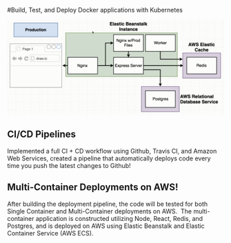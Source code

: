 #Build, Test, and Deploy Docker applications with Kubernetes

![Application Architecture](https://github.com/PavanKumarMadduri/Multi-Container/blob/master/Elastic%20Bean%20Deployment.png?raw=true)

## CI/CD Pipelines 

Implemented a full CI + CD workflow using Github, Travis CI, and Amazon Web Services, created a pipeline that automatically deploys code every time you push the latest changes to Github!

## Multi-Container Deployments on AWS!

After building the deployment pipeline, the code will be tested for both Single Container and Multi-Container deployments on AWS.  The multi-container application is constructed utilizing Node, React, Redis, and Postgres, and is deployed on AWS using Elastic Beanstalk and Elastic Container Service (AWS ECS).
